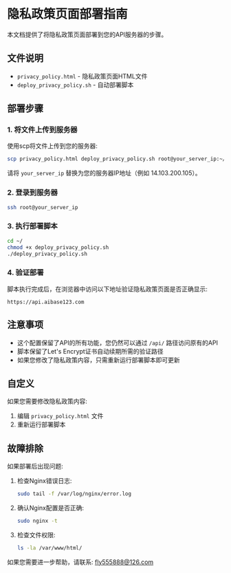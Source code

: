 # 隐私政策页面部署指南

本文档提供了将隐私政策页面部署到您的API服务器的步骤。

## 文件说明

- `privacy_policy.html` - 隐私政策页面HTML文件
- `deploy_privacy_policy.sh` - 自动部署脚本

## 部署步骤

### 1. 将文件上传到服务器

使用scp将文件上传到您的服务器:

```bash
scp privacy_policy.html deploy_privacy_policy.sh root@your_server_ip:~/
```

请将 `your_server_ip` 替换为您的服务器IP地址（例如 14.103.200.105）。

### 2. 登录到服务器

```bash
ssh root@your_server_ip
```

### 3. 执行部署脚本

```bash
cd ~/
chmod +x deploy_privacy_policy.sh
./deploy_privacy_policy.sh
```

### 4. 验证部署

脚本执行完成后，在浏览器中访问以下地址验证隐私政策页面是否正确显示:

```
https://api.aibase123.com
```

## 注意事项

- 这个配置保留了API的所有功能，您仍然可以通过 `/api/` 路径访问原有的API
- 脚本保留了Let's Encrypt证书自动续期所需的验证路径
- 如果您修改了隐私政策内容，只需重新运行部署脚本即可更新

## 自定义

如果您需要修改隐私政策内容:

1. 编辑 `privacy_policy.html` 文件
2. 重新运行部署脚本

## 故障排除

如果部署后出现问题:

1. 检查Nginx错误日志:
   ```bash
   sudo tail -f /var/log/nginx/error.log
   ```

2. 确认Nginx配置是否正确:
   ```bash
   sudo nginx -t
   ```

3. 检查文件权限:
   ```bash
   ls -la /var/www/html/
   ```

如果您需要进一步帮助，请联系: fly555888@126.com 